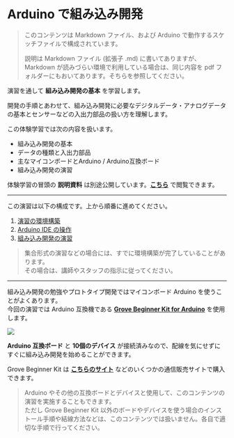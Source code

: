 # Arduino で組み込み開発

> このコンテンツは Markdown ファイル、および Arduino で動作するスケッチファイルで構成されています。  
>
> 説明は Markdown ファイル (拡張子 .md) に書いてありますが、 Markdown が読みづらい環境で利用している場合は、同じ内容を pdf フォルダーにもおいてあります。そちらを参照してください。

演習を通して **組み込み開発の基本** を学習します。

開発の手順とあわせて、組み込み開発に必要なデジタルデータ・アナログデータの基本とセンサーなどの入出力部品の扱い方を理解します。

この体験学習では次の内容を扱います。

- 組み込み開発の基本
- データの種類と入出力部品
- 主なマイコンボードとArduino / Arduino互換ボード
- 組み込み開発の演習

体験学習の冒頭の **説明資料** は別途公開しています。[**こちら**](https://www.slideshare.net/seosoft/iot-kyoto-2021) で閲覧できます。

---

この演習は以下の構成です。上から順番に進めてください。  

1. [演習の環境構築](./0_Setup.md)
2. [Arduino IDE の操作](./1_ArduinoIde.md)
3. [組み込み開発の演習](./2_Lessons.md)

> 集合形式の演習などの場合には、すでに環境構築が完了していることがあります。  
> その場合は、講師やスタッフの指示に従ってください。

---

組み込み開発の勉強やプロトタイプ開発ではマイコンボード Arduino を使うことがよくあります。  
今回の演習では Arduino 互換機である [**Grove Beginner Kit for Arduino**](https://jp.seeedstudio.com/Grove-Beginner-Kit-for-Arduino-p-4549.html) を使用します。 

<img src="https://files.seeedstudio.com/wiki/Grove-Beginner-Kit-For-Arduino/img/Parts.jpg" />

**Arduino 互換ボード** と **10個のデバイス** が接続済みなので、配線を気にせずにすぐに組み込み開発を始めることができます。

Grove Beginner Kit は [**こちらのサイト**](https://www.switch-science.com/catalog/6361/) などのいくつかの通信販売サイトで購入できます。

> Arduino やその他の互換ボードとデバイスと使用して、このコンテンツの演習を実施することもできます。  
> ただし Grove Beginner Kit 以外のボードやデバイスを使う場合のインストール手順や結線方法などは、このコンテンツでは扱いません。各自で適切な手順で行ってください。